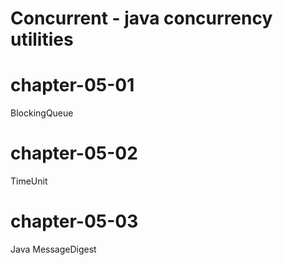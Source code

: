 # Concurrent - java concurrency utilities

# chapter-05-01
BlockingQueue


# chapter-05-02
TimeUnit


# chapter-05-03
Java MessageDigest


